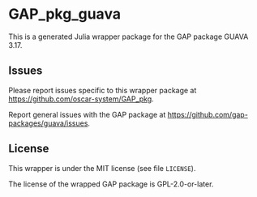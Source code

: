 # GAP_pkg_guava

This is a generated Julia wrapper package for the GAP package GUAVA 3.17.

## Issues

Please report issues specific to this wrapper package at <https://github.com/oscar-system/GAP_pkg>.

Report general issues with the GAP package at <https://github.com/gap-packages/guava/issues>.

## License

This wrapper is under the MIT license (see file `LICENSE`).

The license of the wrapped GAP package is GPL-2.0-or-later.
